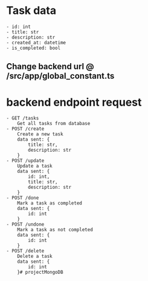 # Task data
    - id: int
    - title: str
    - description: str
    - created_at: datetime
    - is_completed: bool

## Change backend url @ /src/app/global_constant.ts

# backend endpoint request

    - GET /tasks
        Get all tasks from database
    - POST /create
        Create a new task
        data sent: {
            title: str,
            description: str
        }
    - POST /update
        Update a task
        data sent: {
            id: int,
            title: str,
            description: str
        }
    - POST /done
        Mark a task as completed
        data sent: {
            id: int
        }
    - POST /undone
        Mark a task as not completed
        data sent: {
            id: int
        }
    - POST /delete
        Delete a task
        data sent: {
            id: int
        }#   p r o j e c t M o n g o D B  
 